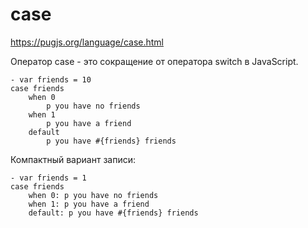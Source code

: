 # case
https://pugjs.org/language/case.html

Оператор case - это сокращение от оператора switch в JavaScript.

    - var friends = 10
    case friends
        when 0
            p you have no friends
        when 1
            p you have a friend
        default
            p you have #{friends} friends

Компактный вариант записи:

    - var friends = 1
    case friends
        when 0: p you have no friends
        when 1: p you have a friend
        default: p you have #{friends} friends
